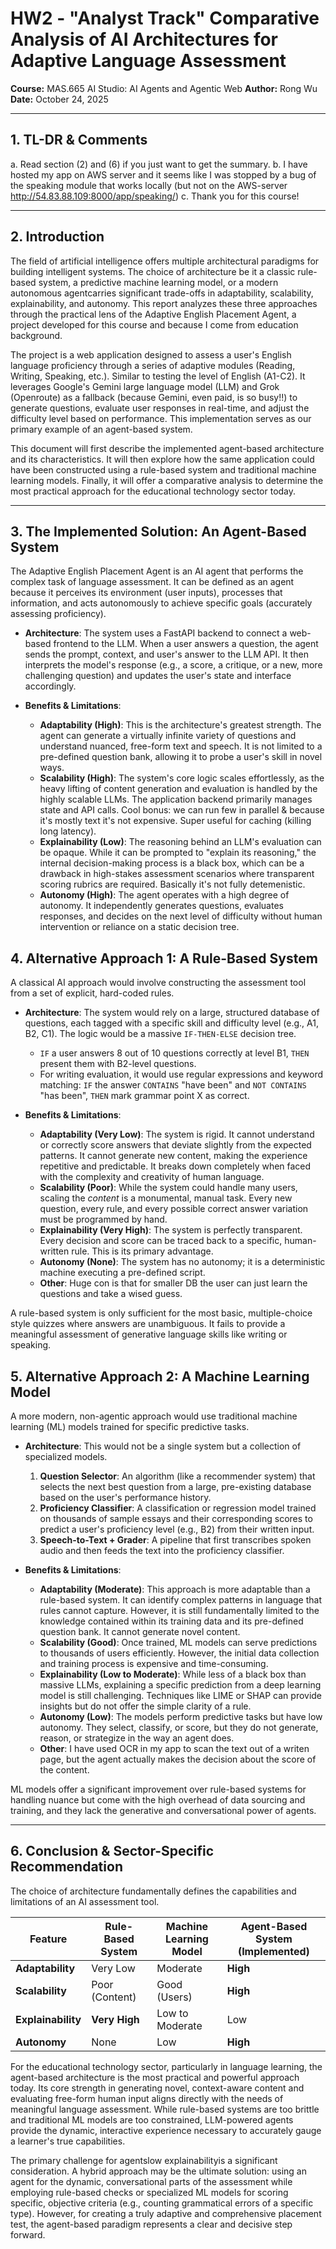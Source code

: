 
# HW2 - "Analyst Track" Comparative Analysis of AI Architectures for Adaptive Language Assessment

**Course:** MAS.665 AI Studio: AI Agents and Agentic Web
**Author:** Rong Wu  
**Date:** October 24, 2025

---

## 1. TL-DR & Comments

a. Read section (2) and (6) if you just want to get the summary.
b. I have hosted my app on AWS server and it seems like I was stopped by a bug of the speaking module that works locally (but not on the AWS-server http://54.83.88.109:8000/app/speaking/)
c. Thank you for this course!

---

## 2. Introduction

The field of artificial intelligence offers multiple architectural paradigms for building intelligent systems. The choice of architecture be it a classic rule-based system, a predictive machine learning model, or a modern autonomous agentcarries significant trade-offs in adaptability, scalability, explainability, and autonomy. This report analyzes these three approaches through the practical lens of the Adaptive English Placement Agent, a project developed for this course and because I come from education background.

The project is a web application designed to assess a user's English language proficiency through a series of adaptive modules (Reading, Writing, Speaking, etc.). Similar to testing the level of English (A1-C2). It leverages Google's Gemini large language model (LLM) and Grok (Openroute) as a fallback (because Gemini, even paid, is so busy!!) to generate questions, evaluate user responses in real-time, and adjust the difficulty level based on performance. This implementation serves as our primary example of an agent-based system.

This document will first describe the implemented agent-based architecture and its characteristics. It will then explore how the same application could have been constructed using a rule-based system and traditional machine learning models. Finally, it will offer a comparative analysis to determine the most practical approach for the educational technology sector today.

---

## 3. The Implemented Solution: An Agent-Based System

The Adaptive English Placement Agent is an AI agent that performs the complex task of language assessment. It can be defined as an agent because it perceives its environment (user inputs), processes that information, and acts autonomously to achieve specific goals (accurately assessing proficiency).

-   **Architecture**: The system uses a FastAPI backend to connect a web-based frontend to the LLM. When a user answers a question, the agent sends the prompt, context, and user's answer to the LLM API. It then interprets the model's response (e.g., a score, a critique, or a new, more challenging question) and updates the user's state and interface accordingly.

-   **Benefits & Limitations**:
    -   **Adaptability (High)**: This is the architecture's greatest strength. The agent can generate a virtually infinite variety of questions and understand nuanced, free-form text and speech. It is not limited to a pre-defined question bank, allowing it to probe a user's skill in novel ways.
    -   **Scalability (High)**: The system's core logic scales effortlessly, as the heavy lifting of content generation and evaluation is handled by the highly scalable LLMs. The application backend primarily manages state and API calls. Cool bonus: we can run few in parallel & because it's mostly text it's not expensive. Super useful for caching (killing long latency).
    -   **Explainability (Low)**: The reasoning behind an LLM's evaluation can be opaque. While it can be prompted to "explain its reasoning," the internal decision-making process is a black box, which can be a drawback in high-stakes assessment scenarios where transparent scoring rubrics are required. Basically it's not fully detemenistic.
    -   **Autonomy (High)**: The agent operates with a high degree of autonomy. It independently generates questions, evaluates responses, and decides on the next level of difficulty without human intervention or reliance on a static decision tree.

## 4. Alternative Approach 1: A Rule-Based System

A classical AI approach would involve constructing the assessment tool from a set of explicit, hard-coded rules.

-   **Architecture**: The system would rely on a large, structured database of questions, each tagged with a specific skill and difficulty level (e.g., A1, B2, C1). The logic would be a massive `IF-THEN-ELSE` decision tree.
    -   `IF` a user answers 8 out of 10 questions correctly at level B1, `THEN` present them with B2-level questions.
    -   For writing evaluation, it would use regular expressions and keyword matching: `IF` the answer `CONTAINS` "have been" and `NOT CONTAINS` "has been", `THEN` mark grammar point X as correct.

-   **Benefits & Limitations**:
    -   **Adaptability (Very Low)**: The system is rigid. It cannot understand or correctly score answers that deviate slightly from the expected patterns. It cannot generate new content, making the experience repetitive and predictable. It breaks down completely when faced with the complexity and creativity of human language.
    -   **Scalability (Poor)**: While the system could handle many users, scaling the *content* is a monumental, manual task. Every new question, every rule, and every possible correct answer variation must be programmed by hand.
    -   **Explainability (Very High)**: The system is perfectly transparent. Every decision and score can be traced back to a specific, human-written rule. This is its primary advantage.
    -   **Autonomy (None)**: The system has no autonomy; it is a deterministic machine executing a pre-defined script.
    -   **Other**: Huge con is that for smaller DB the user can just learn the questions and take a wised guess.

A rule-based system is only sufficient for the most basic, multiple-choice style quizzes where answers are unambiguous. It fails to provide a meaningful assessment of generative language skills like writing or speaking.

## 5. Alternative Approach 2: A Machine Learning Model

A more modern, non-agentic approach would use traditional machine learning (ML) models trained for specific predictive tasks.

-   **Architecture**: This would not be a single system but a collection of specialized models.
    1.  **Question Selector**: An algorithm (like a recommender system) that selects the next best question from a large, pre-existing database based on the user's performance history.
    2.  **Proficiency Classifier**: A classification or regression model trained on thousands of sample essays and their corresponding scores to predict a user's proficiency level (e.g., B2) from their written input.
    3.  **Speech-to-Text + Grader**: A pipeline that first transcribes spoken audio and then feeds the text into the proficiency classifier.

-   **Benefits & Limitations**:
    -   **Adaptability (Moderate)**: This approach is more adaptable than a rule-based system. It can identify complex patterns in language that rules cannot capture. However, it is still fundamentally limited to the knowledge contained within its training data and its pre-defined question bank. It cannot generate novel content.
    -   **Scalability (Good)**: Once trained, ML models can serve predictions to thousands of users efficiently. However, the initial data collection and training process is expensive and time-consuming.
    -   **Explainability (Low to Moderate)**: While less of a black box than massive LLMs, explaining a specific prediction from a deep learning model is still challenging. Techniques like LIME or SHAP can provide insights but do not offer the simple clarity of a rule.
    -   **Autonomy (Low)**: The models perform predictive tasks but have low autonomy. They select, classify, or score, but they do not generate, reason, or strategize in the way an agent does.
    -   **Other**: I have used OCR in my app to scan the text out of a writen page, but the agent actually makes the decision about the score of the content.

ML models offer a significant improvement over rule-based systems for handling nuance but come with the high overhead of data sourcing and training, and they lack the generative and conversational power of agents.

---

## 6. Conclusion & Sector-Specific Recommendation

The choice of architecture fundamentally defines the capabilities and limitations of an AI assessment tool.

| Feature         | Rule-Based System | Machine Learning Model | Agent-Based System (Implemented) |
|-----------------|-------------------|------------------------|----------------------------------|
| **Adaptability**  | Very Low          | Moderate               | **High**                         |
| **Scalability**   | Poor (Content)    | Good (Users)           | **High**                         |
| **Explainability**| **Very High**     | Low to Moderate        | Low                              |
| **Autonomy**      | None              | Low                    | **High**                         |

For the educational technology sector, particularly in language learning, the agent-based architecture is the most practical and powerful approach today. Its core strength in generating novel, context-aware content and evaluating free-form human input aligns directly with the needs of meaningful language assessment. While rule-based systems are too brittle and traditional ML models are too constrained, LLM-powered agents provide the dynamic, interactive experience necessary to accurately gauge a learner's true capabilities.

The primary challenge for agentslow explainabilityis a significant consideration. A hybrid approach may be the ultimate solution: using an agent for the dynamic, conversational parts of the assessment while employing rule-based checks or specialized ML models for scoring specific, objective criteria (e.g., counting grammatical errors of a specific type). However, for creating a truly adaptive and comprehensive placement test, the agent-based paradigm represents a clear and decisive step forward.
